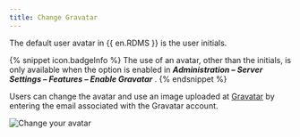```yaml
---
title: Change Gravatar
---
```

The default user avatar in {{ en.RDMS }} is the user initials.  

{% snippet icon.badgeInfo %} 
The use of an avatar, other than the initials, is only available when the option is enabled in ***Administration – Server Settings – Features – Enable Gravatar*** . 
{% endsnippet %}
 
Users can change the avatar and use an image uploaded at [Gravatar](http://en.gravatar.com/) by entering the email associated with the Gravatar account.  

![Change your avatar](/img/en/server/clip7004.png)
